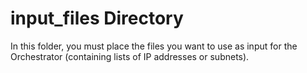 # input_files Directory
In this folder, you must place the files you want to use as input for the Orchestrator (containing lists of IP addresses or subnets).